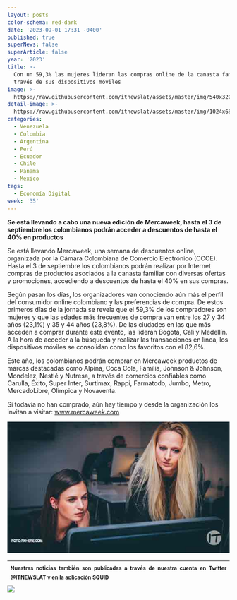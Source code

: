```yaml
---
layout: posts
color-schema: red-dark
date: '2023-09-01 17:31 -0400'
published: true
superNews: false
superArticle: false
year: '2023'
title: >-
  Con un 59,3% las mujeres lideran las compras online de la canasta familiar a
  través de sus dispositivos móviles 
image: >-
  https://raw.githubusercontent.com/itnewslat/assets/master/img/540x320/Mujeres-Ejecutivas-p.jpg
detail-image: >-
  https://raw.githubusercontent.com/itnewslat/assets/master/img/1024x680/Mujeres-Ejecutivas-g.jpg
categories:
  - Venezuela
  - Colombia
  - Argentina
  - Perú
  - Ecuador
  - Chile
  - Panama
  - Mexico
tags:
  - Economía Digital
week: '35'
---
```

**Se está llevando a cabo una nueva edición de Mercaweek, hasta el 3 de septiembre los colombianos podrán acceder a descuentos de hasta el 40% en productos**
 

Se está llevando Mercaweek, una semana de descuentos online, organizada por la Cámara Colombiana de Comercio Electrónico (CCCE). Hasta el 3 de septiembre los colombianos podrán realizar por Internet compras de productos asociados a la canasta familiar con diversas ofertas y promociones, accediendo a descuentos de hasta el 40% en sus compras. 

Según pasan los días, los organizadores van conociendo aún más el perfil del consumidor online colombiano y las preferencias de compra. De estos primeros días de la jornada se revela que el 59,3% de los compradores son mujeres y que las edades más frecuentes de compra van entre los 27 y 34 años (23,1%) y 35 y 44 años (23,8%). De las ciudades en las que más acceden a comprar durante este evento, las lideran Bogotá, Cali y Medellín.
A la hora de acceder a la búsqueda y realizar las transacciones en línea, los dispositivos móviles se consolidan como los favoritos con el 82,6%. 

Este año, los colombianos podrán comprar en Mercaweek productos de marcas destacadas como Alpina, Coca Cola, Familia, Johnson & Johnson, Mondelez, Nestlé y Nutresa, a través de comercios confiables como Carulla, Éxito, Super Inter, Surtimax, Rappi, Farmatodo, Jumbo, Metro, MercadoLibre, Olímpica y Novaventa.

Si todavía no han comprado, aún hay tiempo y desde la organización los invitan a visitar: www.mercaweek.com

![](https://raw.githubusercontent.com/itnewslat/assets/master/img/540x320/Mujeres-Ejecutivas-p.jpg)

<table style="height: 42px;" width="569">
<tbody>
<tr>
<td style="text-align: justify;"><sub><strong>Nuestras noticias también son publicadas a través de nuestra cuenta en Twitter <a href="https://twitter.com/itnewslat?lang=es">@ITNEWSLAT</a> y en la aplicación <a href="https://squidapp.co/en/">SQUID</a></strong></sub></td>
</tr>
</tbody>
</table>

<img src="https://tracker.metricool.com/c3po.jpg?hash=56f88a41e39ab42c063cc51676587a04"/>